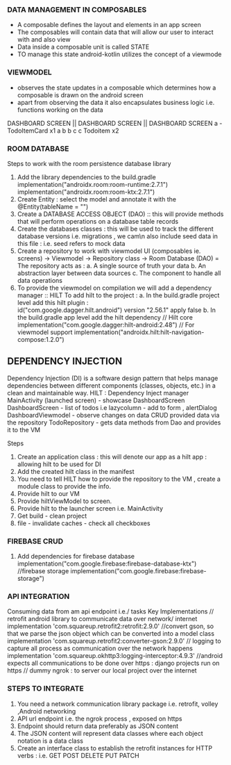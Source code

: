 ### DATA MANAGEMENT IN COMPOSABLES 
- A composable defines the layout and elements in an app screen 
- The composables will contain data that will allow our user to interact with and also view 
- Data inside a composable unit is called STATE  
- TO manage this state android-kotlin utilizes the concept of a viewmode

### VIEWMODEL 
- observes the state updates in a composable which determines how a composable is drawn on the 
android screen 
-  apart from observing the data it also encapsulates business logic i.e. functions working on the 
data 

DASHBOARD SCREEN    ||      DASHBOARD SCREEN     ||        DASHBOARD SCREEN
a - TodoItemCard x1      a                                b 
                         b                               c 
                         c  Todoitem x2                

### ROOM DATABASE 
Steps to work with the room persistence database library 
1. Add the library dependencies to the build.gradle
   implementation("androidx.room:room-runtime:2.7.1")
   implementation("androidx.room:room-ktx:2.7.1")
2. Create Entity : select the model and annotate it with the 
@Entity(tableName = "")
3. Create a DATABASE ACCESS OBJECT (DAO) :: this will provide methods that
will perform operations on a database table records 
4. Create the databases classes : this will be used to track the different 
database versions i.e. migrations , we cam\n also include seed data in this
file : i.e. seed refers to mock data 
5. Create a repository to work with viewmodel 
     UI (composables ie. screens) -> Viewmodel -> Repository class 
     -> Room Database (DAO)
= The repository acts as : 
a. A single source of truth your data 
b. An abstraction layer between data sources 
c. The component to handle all data operations 
6. To provide the viewmodel on compilation we will
add a dependency manager :: HILT 
To add hilt to the project : 
a. In the build.gradle project level add this hilt 
plugin :  
id("com.google.dagger.hilt.android") version "2.56.1" apply false
b. In the build.gradle app level add the hilt dependency
   // Hilt core
   implementation("com.google.dagger:hilt-android:2.48")
   // For viewmodel support
   implementation("androidx.hilt:hilt-navigation-compose:1.2.0")


## DEPENDENCY INJECTION 
Dependency Injection (DI) is a software design pattern 
that helps manage dependencies between different components 
(classes, objects, etc.) in a clean and maintainable way.
HILT : Dependency Inject manager 
        MainActivity (launched screen)
                     - showcase DashboardScreen 
       DashboardScreen - list of todos i.e lazycolumn 
                      - add to form , alertDialog
      DashboardViewmodel - observe changes on data 
                          CRUD  provided data via the 
                          repository 
     TodoRepository  -  gets data methods from Dao 
                       and provides it to the VM 

Steps 
1. Create an application class : this will denote our app as a hilt
app : allowing hilt to be used for DI  
2. Add the created hilt class in the manifest 
3. You need to tell HILT how to provide the repository to
the VM , create a module class to provide the info. 
4. Provide hilt to our VM 
5. Provide hiltViewModel to screen. 
6. Provide hilt to the launcher screen  i.e. MainActivity 
7. Get build - clean project 
8. file - invalidate caches - check all checkboxes 

### FIREBASE CRUD 
1. Add dependencies for firebase database 
implementation("com.google.firebase:firebase-database-ktx")
   //firebase storage
   implementation("com.google.firebase:firebase-storage")





### API INTEGRATION
Consuming data from am api endpoint i.e./ tasks
Key Implementations 
// retrofit android library to communicate data over network/ internet
implementation 'com.squareup.retrofit2:retrofit:2.9.0'
//convert gson, so that we parse the json object which can be converted into a model class 
implementation 'com.squareup.retrofit2:converter-gson:2.9.0'
// logging to capture all process as communication over the network happens 
implementation 'com.squareup.okhttp3:logging-interceptor:4.9.3'
 //android expects all communications to be done over https : django projects run on https 
// dummy ngrok : to server our local project over the internet 


### STEPS TO INTEGRATE 
1. You need a network communication library package i.e. retrofit, volley ,Android networking 
2. API url endpoint i.e. the ngrok process , exposed on https
3. Endpoint should return data preferably as JSON content 
4. The JSON content will represent data classes where each object notation is a data class 
5. Create an interface class to establish the retrofit instances for HTTP verbs : i.e. GET POST DELETE PUT PATCH 

















